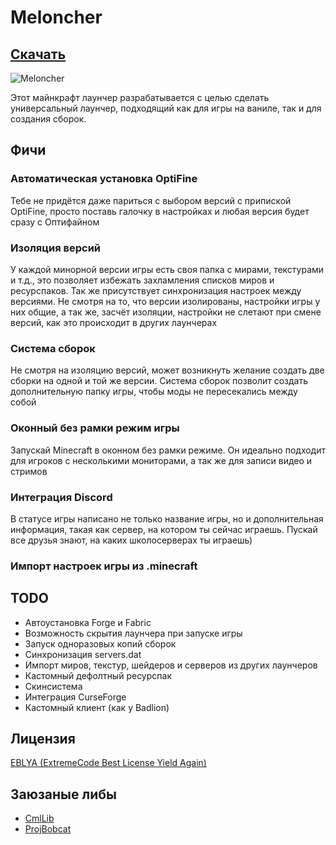 # Meloncher

## [Скачать](https://github.com/Meloncher/Meloncher/releases/latest/download/MeloncherSetup.exe)

![Meloncher](https://raw.githubusercontent.com/Meloncher/Meloncher/master/musorka/Screenshot.png)

Этот майнкрафт лаунчер разрабатывается с целью сделать универсальный лаунчер, подходящий как для игры на ваниле, так и для создания сборок.

## Фичи
### Автоматическая установка OptiFine
Тебе не придётся даже париться с выбором версий с припиской OptiFine, просто поставь галочку в настройках и любая версия будет сразу с Оптифайном
### Изоляция версий 
У каждой минорной версии игры есть своя папка с мирами, текстурами и т.д., это позволяет избежать захламления списков миров и ресурспаков.
Так же присутствует синхронизация настроек между версиями. Не смотря на то, что версии изолированы, настройки игры у них общие, а так же, засчёт изоляции, настройки не слетают при смене версий, как это происходит в других лаунчерах
### Система сборок
Не смотря на изоляцию версий, может возникнуть желание создать две сборки на одной и той же версии. Система сборок позволит создать дополнительную папку игры, чтобы моды не пересекались между собой
### Оконный без рамки режим игры
Запускай Minecraft в оконном без рамки режиме. Он идеально подходит для игроков с несколькими мониторами, а так же для записи видео и стримов
### Интеграция Discord
В статусе игры написано не только название игры, но и дополнительная информация, такая как сервер, на котором ты сейчас играешь. Пускай все друзья знают, на каких школосерверах ты играешь)
### Импорт настроек игры из .minecraft

## TODO
- Автоустановка Forge и Fabric
- Возможность скрытия лаунчера при запуске игры
- Запуск одноразовых копий сборок
- Синхронизация servers.dat
- Импорт миров, текстур, шейдеров и серверов из других лаунчеров
- Кастомный дефолтный ресурспак
- Скинсистема
- Интеграция CurseForge
- Кастомный клиент (как у Badlion)

## Лицензия
[EBLYA (ExtremeCode Best License Yield Again)](https://github.com/Meloncher/Meloncher/blob/master/LICENSE.md)
## Заюзаные либы
- [CmlLib](https://github.com/CmlLib/CmlLib.Core)
- [ProjBobcat](https://github.com/Corona-Studio/ProjBobcat)
